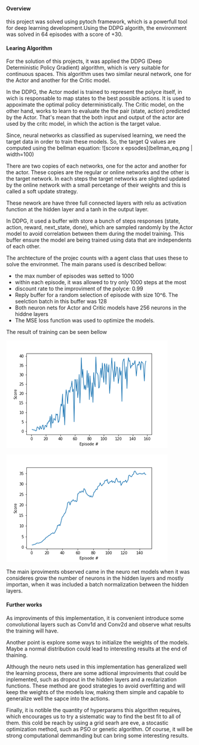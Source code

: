 #### Overview

this project was solved using pytoch framework, which is a powerfull tool for deep learning development.Using the DDPG algorith, the environment was solved in 64 episodes with a score of +30.

#### Learing Algorithm

For the solution of this projects, it was applied the DDPG (Deep Deterministic Policy Gradient) algorithm, which is very suitable for continuous spaces. This algorithm uses two similar neural network, one for the Actor and another for the Critic model. 

In the DDPG, the Actor model is trained to represent the polyce itself, in wich is responsable to map states to the best possible actions. It is used to appoximate the optimal policy deterministically. The Critic model, on the other hand, works to learn to evaluate the the pair (state, action) predicted by the Actor. That's mean that the both input and output of the actor are used by the critc model, in which the action is the target value.


Since, neural networks as classified as supervised learning, we need the target data in order to train these models. So, the target Q values are computed using the bellman equation:
![score x epsodes](bellman_eq.png | width=100)


There are two copies of each networks, one for the actor and another for the actor. These copies are the regular or online networks and the other is the target network. In each steps the target networks are slighted updated by the online network with a small percetange of their weights and this is called a soft update strategy.

These nework are have three full connected layers with relu as activation function at the hidden layer and a tanh in the output layer.

In DDPG, it used a buffer with store a bunch of steps responses (state, action, reward, next_state, done), which are sampled randomly by the Actor model to avoid correlation between them during the model training. This buffer ensure the model are being trained using data that are independents of each other.







The archtecture of the projec counts with a agent class that uses these to solve the environmet.
The main parans used is described bellow:
* the max number of episodes was setted to 1000
* within each episode, it was allowed to try only 1000 steps at the most
* discount rate to the improviment of the polyce: 0.99
* Reply buffer for a random selection of episode with size 10^6. The seelction batch in this buffer was 128
* Both neuron nets for Actor and Critic models have 256 neurons in the hiddne layers
* The MSE loss function was used to optimize the models.

The result of training can be seen bellow

![score x epsodes](score_x_episodes.png)

![score x epsodes](score_x_episodes_smorthed.png)



The main iproviments observed came in the neuro net models when it was consideres grow the number of neurons in the hidden layers and mostly importan, when it was included a batch normalization between the hidden layers.

#### Further works

As improviments of this implementation, it is convenient introduce some convolutional layers such as Conv1d and Conv2d and observe what results the training will have.

Another point is explore some ways to initialize the weights of the models. Maybe a normal distribution could lead to interesting results at the end of thaining. 

Although the neuro nets used in this implementation has generalized well the learning process, there are some adtional improviments that could be inplemented, such as dropout in the hidden layers and a reularization functions. These method are good strategies to avoid overfitting and will keep the weights of the models low, making them simple and capable to generalize well the sapce into the actions.

Finally, it is notible the quantity of hyperparams this algorithm requires, which encourages us to try a sistematic way to find the best fit to all of them. this cold be reach by using a grid searh are eve, a stocastic optimization method, such as PSO or genetic algorithm. Of course, it will be strong computational demmanding but can bring some interesting results.
